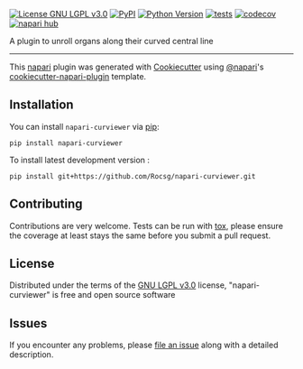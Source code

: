 
[![License GNU LGPL v3.0](https://img.shields.io/pypi/l/napari-curviewer.svg?color=green)](https://github.com/Rocsg/napari-curviewer/raw/main/LICENSE)
[![PyPI](https://img.shields.io/pypi/v/napari-curviewer.svg?color=green)](https://pypi.org/project/napari-curviewer)
[![Python Version](https://img.shields.io/pypi/pyversions/napari-curviewer.svg?color=green)](https://python.org)
[![tests](https://github.com/Rocsg/napari-curviewer/workflows/tests/badge.svg)](https://github.com/Rocsg/napari-curviewer/actions)
[![codecov](https://codecov.io/gh/Rocsg/napari-curviewer/branch/main/graph/badge.svg)](https://codecov.io/gh/Rocsg/napari-curviewer)
[![napari hub](https://img.shields.io/endpoint?url=https://api.napari-hub.org/shields/napari-curviewer)](https://napari-hub.org/plugins/napari-curviewer)

A plugin to unroll organs along their curved central line

----------------------------------

This [napari] plugin was generated with [Cookiecutter] using [@napari]'s [cookiecutter-napari-plugin] template.

<!--
Don't miss the full getting started guide to set up your new package:
https://github.com/napari/cookiecutter-napari-plugin#getting-started

and review the napari docs for plugin developers:
https://napari.org/stable/plugins/index.html
-->

## Installation

You can install `napari-curviewer` via [pip]:

    pip install napari-curviewer



To install latest development version :

    pip install git+https://github.com/Rocsg/napari-curviewer.git


## Contributing

Contributions are very welcome. Tests can be run with [tox], please ensure
the coverage at least stays the same before you submit a pull request.

## License

Distributed under the terms of the [GNU LGPL v3.0] license,
"napari-curviewer" is free and open source software

## Issues

If you encounter any problems, please [file an issue] along with a detailed description.

[napari]: https://github.com/napari/napari
[Cookiecutter]: https://github.com/audreyr/cookiecutter
[@napari]: https://github.com/napari
[MIT]: http://opensource.org/licenses/MIT
[BSD-3]: http://opensource.org/licenses/BSD-3-Clause
[GNU GPL v3.0]: http://www.gnu.org/licenses/gpl-3.0.txt
[GNU LGPL v3.0]: http://www.gnu.org/licenses/lgpl-3.0.txt
[Apache Software License 2.0]: http://www.apache.org/licenses/LICENSE-2.0
[Mozilla Public License 2.0]: https://www.mozilla.org/media/MPL/2.0/index.txt
[cookiecutter-napari-plugin]: https://github.com/napari/cookiecutter-napari-plugin

[file an issue]: https://github.com/Rocsg/napari-curviewer/issues

[napari]: https://github.com/napari/napari
[tox]: https://tox.readthedocs.io/en/latest/
[pip]: https://pypi.org/project/pip/
[PyPI]: https://pypi.org/
